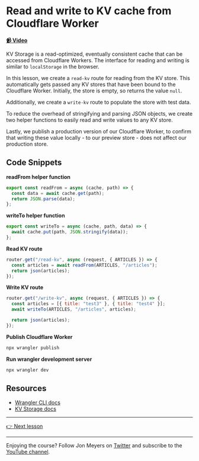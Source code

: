# Read and write to KV cache from Cloudflare Worker

**[📹 Video](https://egghead.io/lessons/cloudflare-read-and-write-kv-storage-cache-from-cloudflare-worker?af=9qsk0a)**

KV Storage is a read-optimized, eventually consistent cache that can be accessed from Cloudflare Workers. The interface for reading and writing is similar to `localStorage` in the browser.

In this lesson, we create a `read-kv` route for reading from the KV store. This automatically gets passed any KV stores that have been bound to the Cloudflare Worker. Initially, the store is empty, so returns the value `null`.

Additionally, we create a `write-kv` route to populate the store with test data.

To reduce the overhead of stringifying and parsing JSON objects, we create two helper functions to easily read and write values to any KV store.

Lastly, we publish a production version of our Cloudflare Worker, to confirm that writing these value locally - to our preview store - does not affect our production store.

## Code Snippets

**readFrom helper function**

```javascript
export const readFrom = async (cache, path) => {
  const data = await cache.get(path);
  return JSON.parse(data);
};
```

**writeTo helper function**

```javascript
export const writeTo = async (cache, path, data) => {
  await cache.put(path, JSON.stringify(data));
};
```

**Read KV route**

```javascript
router.get("/read-kv", async (request, { ARTICLES }) => {
  const articles = await readFrom(ARTICLES, "/articles");
  return json(articles);
});
```

**Write KV route**

```javascript
router.get("/write-kv", async (request, { ARTICLES }) => {
  const articles = [{ title: "test3" }, { title: "test4" }];
  await writeTo(ARTICLES, "/articles", articles);

  return json(articles);
});
```

**Publish Cloudflare Worker**

```bash
npx wrangler publish
```

**Run wrangler development server**

```bash
npx wrangler dev
```

## Resources

- [Wrangler CLI docs](https://developers.cloudflare.com/workers/wrangler/commands/)
- [KV Storage docs](https://developers.cloudflare.com/workers/runtime-apis/kv/)

---

[👉 Next lesson](/07-cache-supabase-response-at-the-edge-with-kv-storage)

---

Enjoying the course? Follow Jon Meyers on [Twitter](https://twitter.com/jonmeyers_io) and subscribe to the [YouTube channel](https://www.youtube.com/c/jonmeyers).
